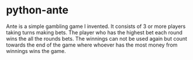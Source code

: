 # python-ante
Ante is a simple gambling game I invented. It consists of 3 or more players taking turns making bets. The player who has the highest bet each round wins the all the rounds bets. The winnings can not be used again but count towards the end of the game where whoever has the most money from winnings wins the game.

